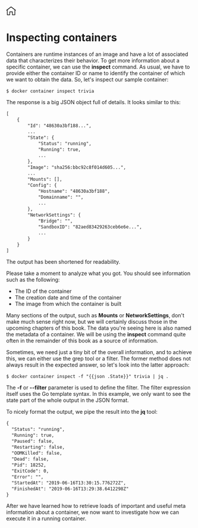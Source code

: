 [![Home](../../img/home.png)](../M-02/README.md)

# Inspecting containers
Containers are runtime instances of an image and have a lot of associated data that characterizes their behavior. To get more information about a specific container, we can use the **inspect** command. As usual, we have to provide either the container ID or name to identify the container of which we want to obtain the data. So, let's inspect our sample container:

```
$ docker container inspect trivia 
```
The response is a big JSON object full of details. It looks similar to this:
```
[
    {
        "Id": "48630a3bf188...",
        ...
        "State": {
            "Status": "running",
            "Running": true,
            ...
        },
        "Image": "sha256:bbc92c8f014d605...",
        ...
        "Mounts": [],
        "Config": {
            "Hostname": "48630a3bf188",
            "Domainname": "",
            ...
        },
        "NetworkSettings": {
            "Bridge": "",
            "SandboxID": "82aed83429263ceb6e6e...",
            ...
        }
    }
]
```
The output has been shortened for readability.

Please take a moment to analyze what you got. You should see information such as the following:

- The ID of the container
- The creation date and time of the container
- The image from which the container is built


Many sections of the output, such as **Mounts** or **NetworkSettings**, don't make much sense right now, but we will certainly discuss those in the upcoming chapters of this book. The data you're seeing here is also named the metadata of a container. We will be using the **inspect** command quite often in the remainder of this book as a source of information.

Sometimes, we need just a tiny bit of the overall information, and to achieve this, we can either use the grep tool or a filter. The former method does not always result in the expected answer, so let's look into the latter approach:

```
$ docker container inspect -f "{{json .State}}" trivia | jq .
```

The **-f** or **--filter** parameter is used to define the filter. The filter expression itself uses the Go template syntax. In this example, we only want to see the state part of the whole output in the JSON format.

To nicely format the output, we pipe the result into the **jq** tool:

```
{
  "Status": "running",
  "Running": true,
  "Paused": false,
  "Restarting": false,
  "OOMKilled": false,
  "Dead": false,
  "Pid": 18252,
  "ExitCode": 0,
  "Error": "",
  "StartedAt": "2019-06-16T13:30:15.776272Z",
  "FinishedAt": "2019-06-16T13:29:38.6412298Z"
}
```
After we have learned how to retrieve loads of important and useful meta information about a container, we now want to investigate how we can execute it in a running container.